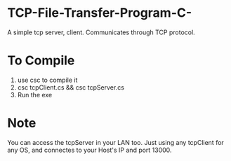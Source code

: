 # TCP-File-Transfer-Program-C-
A simple tcp server, client. Communicates through TCP protocol.

# To Compile
1. use csc to compile it
2. csc tcpClient.cs && csc tcpServer.cs
3. Run the exe


# Note
You can access the tcpServer in your LAN too. Just using any tcpClient for any OS, and connectes to your Host's IP and port 13000.
